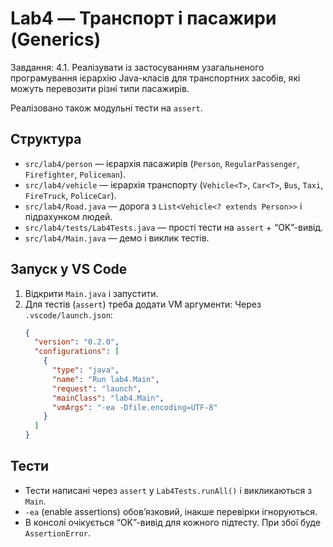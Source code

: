 # Lab4 — Транспорт і пасажири (Generics)

Завдання: 4.1. Реалізувати із застосуванням узагальненого програмування ієрархію Java-класів
для транспортних засобів, які можуть перевозити різні типи пасажирів.

Реалізовано також модульні тести на `assert`.

## Структура

- `src/lab4/person` — ієрархія пасажирів (`Person`, `RegularPassenger`, `Firefighter`, `Policeman`).
- `src/lab4/vehicle` — ієрархія транспорту (`Vehicle<T>`, `Car<T>`, `Bus`, `Taxi`, `FireTruck`, `PoliceCar`).
- `src/lab4/Road.java` — дорога з `List<Vehicle<? extends Person>>` і підрахунком людей.
- `src/lab4/tests/Lab4Tests.java` — прості тести на `assert` + “OK”-вивід.
- `src/lab4/Main.java` — демо і виклик тестів.

## Запуск у VS Code

1. Відкрити `Main.java` і запустити.
2. Для тестів (`assert`) треба додати VM аргументи:
   Через `.vscode/launch.json`:
   ```json
   {
     "version": "0.2.0",
     "configurations": [
       {
         "type": "java",
         "name": "Run lab4.Main",
         "request": "launch",
         "mainClass": "lab4.Main",
         "vmArgs": "-ea -Dfile.encoding=UTF-8"
       }
     ]
   }
   ```

## Тести

- Тести написані через `assert` у `Lab4Tests.runAll()` і викликаються з `Main`.
- `-ea` (enable assertions) обов’язковий, інакше перевірки ігноруються.
- В консолі очікується “OK”-вивід для кожного підтесту. При збої буде `AssertionError`.
